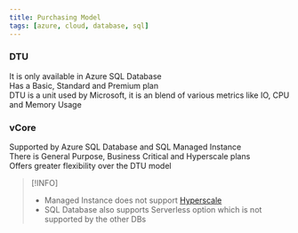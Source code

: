 ```yaml
---
title: Purchasing Model
tags: [azure, cloud, database, sql]
---
```


### DTU

It is only available in Azure SQL Database  
Has a Basic, Standard and Premium plan  
DTU is a unit used by Microsoft, it is an blend of various metrics like IO, CPU and Memory Usage

### vCore

Supported by Azure SQL Database and SQL Managed Instance  
There is General Purpose, Business Critical and Hyperscale plans  
Offers greater flexibility over the DTU model

 > [!INFO]
 > * Managed Instance does not support [Hyperscale](Hyperscale%20on%20Azure.md)
 > * SQL Database also supports Serverless option which is not supported by the other DBs